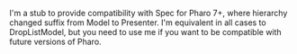 I'm a stub to provide compatibility with Spec for Pharo 7+, where hierarchy changed suffix from Model to Presenter. 
I'm equivalent in all cases to DropListModel, but you need to use me if you want to be compatible with future versions of Pharo.
